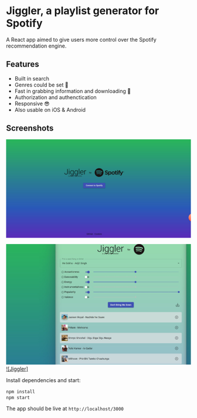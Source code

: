 # Jiggler, a playlist generator for Spotify

A React app aimed to give users more control over the Spotify recommendation engine. 

## Features
- Built in search
- Genres could be set 🤘
- Fast in grabbing information and downloading 🚀
- Authorization and authenctication
- Responsive 😎
- Also usable on iOS & Android

## Screenshots
![](4.jpg)

![](5.jpg)
[![Jiggler]](12-43-38.mp4)

Install dependencies and start:
```
npm install
npm start
```

The app should be live at `http://localhost/3000`


